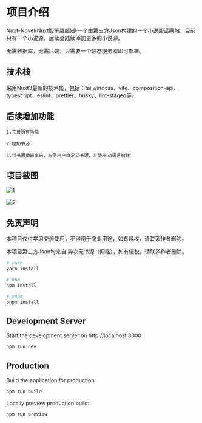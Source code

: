# 项目介绍

Nuxt-Novel(Nuxt版笔趣阁)是一个由第三方Json构建的一个小说阅读网站，目前只有一个小说源，后续会陆续添加更多的小说源。

无需数据库，无需后端，只需要一个静态服务器即可部署。

## 技术栈

采用Nuxt3最新的技术栈，包括：tailwindcss、vite、composition-api、typescript、eslint、prettier、husky、lint-staged等。

## 后续增加功能

    1.完善所有功能

    2.增加书源

    3.将书源抽离出来，方便用户自定义书源，并使用Go语言构建

## 项目截图

![1](https://img.smalljp.com/i/2023/02/08/psevpw.webp)

![2](https://img.smalljp.com/i/2023/02/08/pseyj6.webp)


## 免责声明

本项目仅供学习交流使用，不得用于商业用途，如有侵权，请联系作者删除。

本项目第三方Json均来自 异次元书源（网络），如有侵权，请联系作者删除。

```bash
# yarn
yarn install

# npm
npm install

# pnpm
pnpm install
```

## Development Server

Start the development server on http://localhost:3000

```bash
npm run dev
```

## Production

Build the application for production:

```bash
npm run build
```

Locally preview production build:

```bash
npm run preview
```
